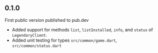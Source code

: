 ## 0.1.0

First public version published to pub.dev

- Added support for methods `list`, `listInstalled`, `info`, and `status` of `LegendaryClient`.
- Added unit testing for types `src/common/game.dart`, `src/common/status.dart`